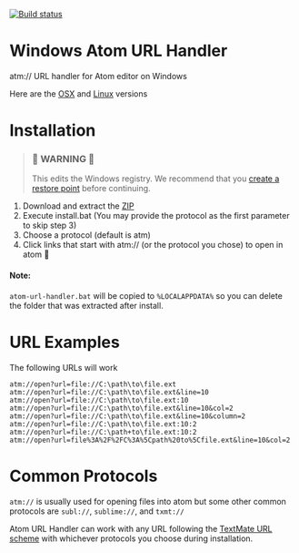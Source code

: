 [![Build status](https://ci.appveyor.com/api/projects/status/8hdd15yfsh8r3ww7?svg=true)](https://ci.appveyor.com/project/UziTech/atom-url-handler)

# Windows Atom URL Handler

atm:// URL handler for Atom editor on Windows

Here are the [OSX](https://github.com/WizardOfOgz/atom-handler) and [Linux](https://github.com/eclemens/atom-url-handler) versions

# Installation

> ### 🚨 **WARNING** 🚨
>
> This edits the Windows registry. We recommend that you [create a restore point](https://support.microsoft.com/en-us/help/322756/how-to-back-up-and-restore-the-registry-in-windows) before continuing.

  1. Download and extract the [ZIP](https://github.com/UziTech/atom-url-handler/archive/master.zip)
  2. Execute install.bat (You may provide the protocol as the first parameter to skip step 3)
  3. Choose a protocol (default is atm)
  4. Click links that start with atm:// (or the protocol you chose) to open in atom 🎉

#### Note:

`atom-url-handler.bat` will be copied to `%LOCALAPPDATA%` so you can delete the folder that was extracted after install.

# URL Examples

The following URLs will work

```
atm://open?url=file://C:\path\to\file.ext
atm://open?url=file://C:\path\to\file.ext&line=10
atm://open?url=file://C:\path\to\file.ext:10
atm://open?url=file://C:\path\to\file.ext&line=10&col=2
atm://open?url=file://C:\path\to\file.ext&line=10&column=2
atm://open?url=file://C:\path\to\file.ext:10:2
atm://open?url=file://C:\path+to\file.ext:10:2
atm://open?url=file%3A%2F%2FC%3A%5Cpath%20to%5Cfile.ext&line=10&col=2
```

# Common Protocols

`atm://` is usually used for opening files into atom but some other common protocols are `subl://`, `sublime://`, and `txmt://`

Atom URL Handler can work with any URL following the [TextMate URL scheme](http://blog.macromates.com/2007/the-textmate-url-scheme/) with whichever protocols you choose during installation.
